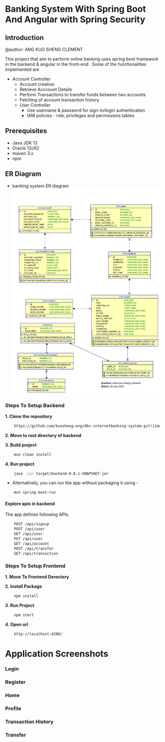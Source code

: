 # Banking System With Spring Boot And Angular with Spring Security

## Introduction

@author: ANG KUO SHENG CLEMENT

This project that aim to perform online banking uses spring boot framework in the backend & angular in the front-end . Some of the functionalities implemented are
- Account Controller
    - Account creation
    - Retrieve Acccount Details
    - Perform Transactions to transfer funds between two accounts
    - Fetching of account transaction history
  - User Controller
      - Use username & password for sign-in/login authentication
      - IAM policies - role, privileges and permissions tables      

## Prerequisites
- Java JDK 13
- Oracle 12cR2
- maven 3.x
- npm

## ER Diagram


- banking system ER diagram
![banking system ER diagram](/images/banking-systems-ER-diagram.png "banking-system-ER diagram")

### Steps To Setup Backend

**1. Clone the repository**
```bash
    https://github.com/kuosheng-ang/dbs-internetbanking-system.git![image](https://github.com/kuosheng-ang/dbs-internetbanking-system/assets/90085499/05a7b52c-73ed-4483-965b-5f003011a087)

```

**2. Move to root directory of backend**

**3. Build project**
```bash
    mvn clean install
``` 

**4. Run project** 
```bash
    java -jar target/backend-0.0.1-SNAPSHOT.jar
``` 
- Alternatively, you can run the app without packaging it using -
```bash
    mvn spring-boot:run
```
  #### Explore apis in backend

The app defines following APIs. 
 
```   
    POST /api/signup   
    POST /api/user
    GET /api/user
    PUT /api/user
    GET /api/account
    POST /api/transfer
    GET /api/transaction      
```

### Steps To Setup Frontend

**1. Move To Frontend Derectory**

**2. Install Package**
```bash 
    npm install
```

**3. Run Project**
```bash
    npm start
```

**4. Open url**
```bash
    http://localhost:4200/
```
# Application Screenshots

### Login



### Register



### Home



### Profile



### Transaction History



### Transfer




